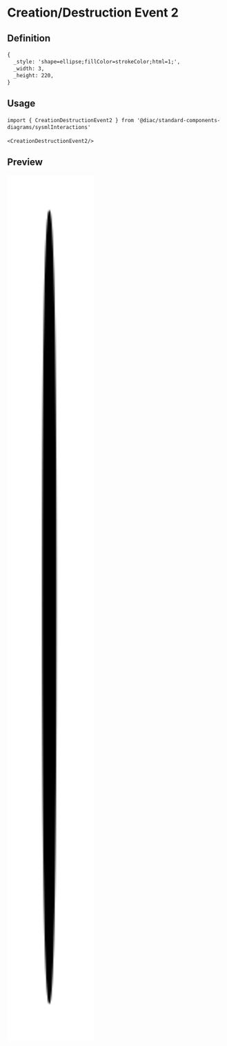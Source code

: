 # Creation/Destruction Event 2

## Definition

```
{
  _style: 'shape=ellipse;fillColor=strokeColor;html=1;',
  _width: 3,
  _height: 220,
}
```

## Usage

```
import { CreationDestructionEvent2 } from '@diac/standard-components-diagrams/sysmlInteractions'

<CreationDestructionEvent2/>
```

## Preview

<img src="./creation-destruction-event-2.png" width="200"/>
